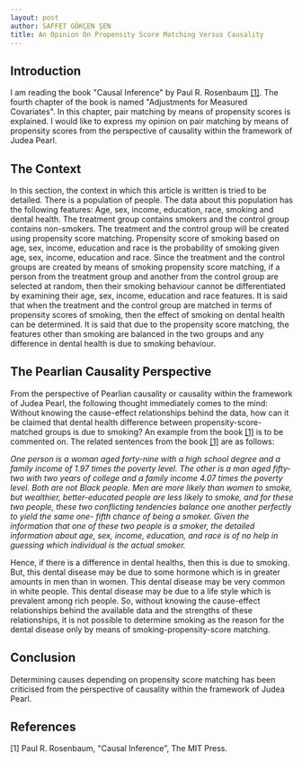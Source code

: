 ```yaml
---
layout: post
author: SAFFET GÖKÇEN ŞEN
title: An Opinion On Propensity Score Matching Versus Causality
--- 
```

## Introduction 

I am reading the book "Causal Inference" by Paul R. Rosenbaum 
<a href="#theBook">[1]</a>. The fourth chapter of the book is named "Adjustments 
for Measured Covariates". In this chapter, pair matching by means of propensity 
scores is explained. I would like to express my opinion on pair matching by means 
of propensity scores from the perspective of causality within the framework of 
Judea Pearl. 

## The Context 

In this section, the context in which this article is written is tried to be 
detailed. There is a population of people. The data about this population has the 
following features: Age, sex, income, education, race, smoking and dental health. 
The treatment group contains smokers and the control group contains non-smokers. 
The treatment and the control group will be created using propensity score 
matching. Propensity score of smoking based on age, sex, income, education and 
race is the probability of smoking given age, sex, income, education and race. 
Since the treatment and the control groups are created by means of smoking 
propensity score matching, if a person from the treatment group and another from 
the control group are selected at random, then their smoking behaviour cannot be 
differentiated by examining their age, sex, income, education and race features. 
It is said that when the treatment and the control group are matched in terms of 
propensity scores of smoking, then the effect of smoking on dental health can be 
determined. It is said that due to the propensity score matching, the features 
other than smoking are balanced in the two groups and any difference in dental 
health is due to smoking behaviour. 

## The Pearlian Causality Perspective 
From the perspective of Pearlian causality or causality within the framework of 
Judea Pearl, the following thought immediately comes to the mind: Without knowing 
the cause-effect relationships behind the data, how can it be claimed that dental 
health difference between propensity-score-matched groups is due to smoking? An 
example from the book <a href="#theBook">[1]</a> is to be commented on. The 
related sentences from the book <a href="#theBook">[1]</a> are as follows: 

*One person is a woman aged forty-nine with a high school degree and a family 
income of 1.97 times the poverty level. The other is a man aged fifty-two with 
two years of college and a family income 4.07 times the poverty level. Both are 
not Black people. Men are more likely than women to smoke, but wealthier, 
better-educated people are less likely to smoke, and for these two people, these 
two conflicting tendencies balance one another perfectly to yield the same one-
fifth chance of being a smoker. Given the information that one of these two people 
is a smoker, the detailed information about age, sex, income, education, and race 
is of no help in guessing which individual is the actual smoker.* 

Hence, if there is a difference in dental healths, then this is due to smoking. 
But, this dental disease may be due to some hormone which is in greater amounts 
in men than in women. This dental disease may be very common in white people. 
This dental disease may be due to a life style which is prevalent among rich 
people. So, without knowing the cause-effect relationships behind the available 
data and the strengths of these relationships, it is not possible to determine 
smoking as the reason for the dental disease only by means of 
smoking-propensity-score matching. 

## Conclusion 
Determining causes depending on propensity score matching has been criticised 
from the perspective of causality within the framework of Judea Pearl.

## References

<span id="theBook"> [1] Paul  R. Rosenbaum, "Causal Inference", The MIT Press.